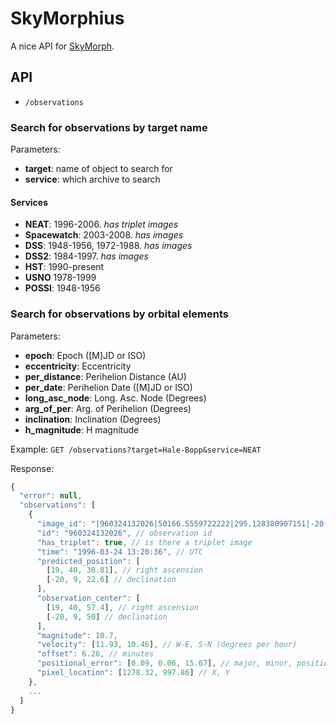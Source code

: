 SkyMorphius
===========

A nice API for [SkyMorph](http://skyview.gsfc.nasa.gov/skymorph/).

API
---

* `/observations`

### Search for observations by target name

Parameters:

* **target**: name of object to search for
* **service**: which archive to search

#### Services

* **NEAT**: 1996-2006. *has triplet images*
* **Spacewatch**: 2003-2008. *has images*
* **DSS**: 1948-1956, 1972-1988. *has images*
* **DSS2**: 1984-1997. *has images*
* **HST**: 1990-present
* **USNO** 1978-1999
* **POSSI**: 1948-1956

### Search for observations by orbital elements

Parameters:

* **epoch**: Epoch ([M]JD or ISO)
* **eccentricity**: Eccentricity
* **per_distance**: Perihelion Distance (AU)
* **per_date**: Perihelion Date ([M]JD or ISO)
* **long_asc_node**: Long. Asc. Node (Degrees)
* **arg_of_per**: Arg. of Perihelion (Degrees)
* **inclination**: Inclination (Degrees)
* **h_magnitude**: H magnitude


Example: `GET /observations?target=Hale-Bopp&service=NEAT`

Response:
```js
{
  "error": null,
  "observations": [
    {
      "image_id": "|960324132026|50166.5559722222|295.128380907151|-20.1562874986635|295.23915|-20.16389|10.70|11.93|10.46|0.09|0.06|15.67|1278.32030183787|997.86482820866|y|",
      "id": "960324132026", // observation id
      "has_triplet": true, // is there a triplet image
      "time": "1996-03-24 13:20:36", // UTC
      "predicted_position": [
        [19, 40, 30.81], // right ascension
        [-20, 9, 22.6] // declination
      ],
      "observation_center": [
        [19, 40, 57.4], // right ascension
        [-20, 9, 50] // declination
      ],
      "magnitude": 10.7,
      "velocity": [11.93, 10.46], // W-E, S-N (degrees per hour)
      "offset": 6.26, // minutes
      "positional_error": [0.09, 0.06, 15.67], // major, minor, position angle
      "pixel_location": [1278.32, 997.86] // X, Y
    },
    ...
  ]
}
```

